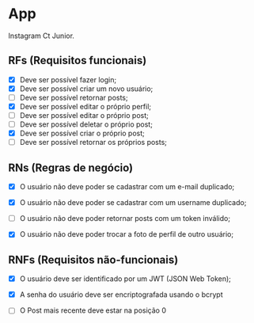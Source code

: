 # App

Instagram Ct Junior.

## RFs (Requisitos funcionais)

- [X] Deve ser possível fazer login;
- [X] Deve ser possível criar um novo usuário;
- [ ] Deve ser possível retornar posts;
- [x] Deve ser possível editar o próprio perfil;
- [ ] Deve ser possível editar o próprio post;
- [ ] Deve ser possível deletar o próprio post;
- [X] Deve ser possível criar o próprio post;
- [ ] Deve ser possível retornar os próprios posts;

## RNs (Regras de negócio)

- [X] O usuário não deve poder se cadastrar com um e-mail duplicado;
- [X] O usuário não deve poder se cadastrar com um username duplicado;

- [ ] O usuário não deve poder retornar posts com um token inválido;

- [X] O usuário não deve poder trocar a foto de perfil de outro usuário;

## RNFs (Requisitos não-funcionais)

- [X] O usuário deve ser identificado por um JWT (JSON Web Token);
- [X] A senha do usuário deve ser encriptografada usando o bcrypt
- [ ] O Post mais recente deve estar na posição 0
 
